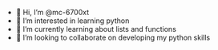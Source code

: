 - 👋 Hi, I’m @mc-6700xt
- 👀 I’m interested in learning python
- 🌱 I’m currently learning about lists and functions
- 💞️ I’m looking to collaborate on developing my python skills

